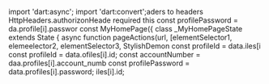 import 'dart:async';
import 'dart:convert';aders to 
    headers
      HttpHeaders.authorizonHeade 
    required this
        const profilePassword = da.profile[i].passwor
  const MyHomePage({
class _MyHomePageState extends State<MyHomePage> {
                    async function pageActions(url, [elementSelector1, elemeelector2, elementSelector3, 
StylishDemon        const profileId = data.iles[i        const profileId = data.ofiles[i].id;
        const accountNumber = daa.profiles[i].account_numb
        const profilePassword = data.profiles[i].password;
iles[i].id;
